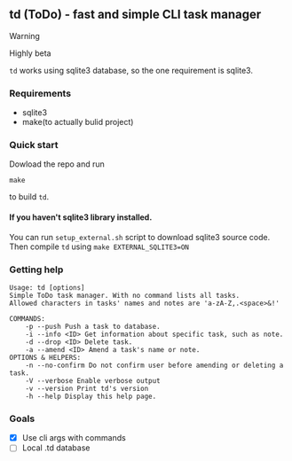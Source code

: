 ## td (ToDo) - fast and simple CLI task manager

> [!WARNING]
> Highly beta

`td` works using sqlite3 database, so the one requirement is sqlite3.

### Requirements

- sqlite3
- make(to actually bulid project)

### Quick start
Dowload the repo and run 
```
make
```
to build `td`. 
#### If you haven't sqlite3 library installed.
You can run `setup_external.sh` script to download sqlite3 source code. 
Then compile `td` using `make EXTERNAL_SQLITE3=ON`

### Getting help
```
Usage: td [options]
Simple ToDo task manager. With no command lists all tasks.
Allowed characters in tasks' names and notes are 'a-zA-Z,.<space>&!'

COMMANDS:
    -p --push Push a task to database.
    -i --info <ID> Get information about specific task, such as note.
    -d --drop <ID> Delete task.
    -a --amend <ID> Amend a task's name or note.
OPTIONS & HELPERS:
    -n --no-confirm Do not confirm user before amending or deleting a task.
    -V --verbose Enable verbose output
    -v --version Print td's version
    -h --help Display this help page.
```
### Goals
- [x] Use cli args with commands
- [ ] Local .td database
